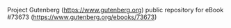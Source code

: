 Project Gutenberg (https://www.gutenberg.org) public repository for
eBook #73673 (https://www.gutenberg.org/ebooks/73673)
